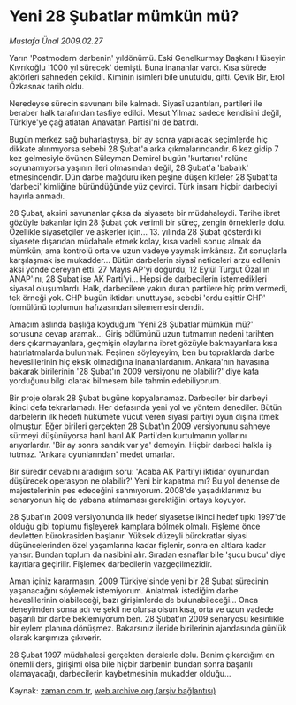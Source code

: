 # Yeni 28 Şubatlar mümkün mü?

*Mustafa Ünal 2009.02.27*

<tr><td class="metin" colspan="2" style="padding-top: 20px; padding-left: 5px; ">Yarın 'Postmodern darbenin' yıldönümü. Eski Genelkurmay Başkanı Hüseyin Kıvrıkoğlu '1000 yıl sürecek' demişti. Buna inananlar vardı. Kısa sürede aktörleri sahneden çekildi. Kiminin isimleri bile unutuldu, gitti. Çevik Bir, Erol Özkasnak tarih oldu.</td></tr><tr><td class="metin" colspan="2" style="padding-top: 20px; padding-left: 5px; "><p> Neredeyse sürecin savunanı bile kalmadı. Siyasî uzantıları, partileri ile beraber halk tarafından tasfiye edildi. Mesut Yılmaz sadece kendisini değil, Türkiye'ye çağ atlatan Anavatan Partisi'ni de batırdı.
<p> Bugün merkez sağ buharlaştıysa, bir ay sonra yapılacak seçimlerde hiç dikkate alınmıyorsa sebebi 28 Şubat'a arka çıkmalarındandır. 6 kez gidip 7 kez gelmesiyle övünen Süleyman Demirel bugün 'kurtarıcı' rolüne soyunamıyorsa yaşının ileri olmasından değil, 28 Şubat'a 'babalık' etmesindendir. Dün darbe mağduru iken peşine düşen kitleler 28 Şubat'ta 'darbeci' kimliğine büründüğünde yüz çevirdi. Türk insanı hiçbir darbeciyi hayırla anmadı. 
<p> 28 Şubat, aksini savunanlar çıksa da siyasete bir müdahaleydi. Tarihe ibret gözüyle bakanlar için 28 Şubat çok verimli bir süreç, zengin örneklerle dolu. Özellikle siyasetçiler ve askerler için... 13. yılında 28 Şubat gösterdi ki siyasete dışarıdan müdahale etmek kolay, kısa vadeli sonuç almak da mümkün; ama kontrolü orta ve uzun vadeye yaymak imkânsız. Zıt sonuçlarla karşılaşmak ise mukadder... Bütün darbelerin siyasî neticeleri arzu edilenin aksi yönde cereyan etti. 27 Mayıs AP'yi doğurdu, 12 Eylül Turgut Özal'ın ANAP'ını, 28 Şubat ise AK Parti'yi... Hepsi de darbecilerin istemedikleri siyasal oluşumlardı. Halk, darbecilere yakın duran partilere hiç prim vermedi, tek örneği yok. CHP bugün iktidarı unuttuysa, sebebi 'ordu eşittir CHP' formülünü toplumun hafızasından silememesindendir.
<p> Amacım aslında başlığa koyduğum 'Yeni 28 Şubatlar mümkün mü?' sorusuna cevap aramak... Giriş bölümünü uzun tutmamın nedeni tarihten ders çıkarmayanlara, geçmişin olaylarına ibret gözüyle bakmayanlara kısa hatırlatmalarda bulunmak. Peşinen söyleyeyim, ben bu topraklarda darbe heveslilerinin hiç eksik olmadığına inananlardanım. Ankara'nın havasına bakarak birilerinin '28 Şubat'ın 2009 versiyonu ne olabilir?' diye kafa yorduğunu bilgi olarak bilmesem bile tahmin edebiliyorum.
<p>Bir proje olarak 28 Şubat bugüne kopyalanamaz. Darbeciler bir darbeyi ikinci defa tekrarlamadı. Her defasında yeni yol ve yöntem denediler. Bütün darbelerin ilk hedefi hükümete vücut veren siyasî partiyi oyun dışına itmek olmuştur. Eğer birileri gerçekten 28 Şubat'ın 2009 versiyonunu sahneye sürmeyi düşünüyorsa harıl harıl AK Parti'den kurtulmanın yollarını arıyorlardır. 'Bir ay sonra sandık var ya' demeyin. Hiçbir darbeci halkla iş tutmaz. 'Ankara oyunlarından' medet umarlar.
<p> Bir süredir cevabını aradığım soru: 'Acaba AK Parti'yi iktidar oyunundan düşürecek operasyon ne olabilir?' Yeni bir kapatma mı? Bu yol denense de majestelerinin pes edeceğini sanmıyorum. 2008'de yaşadıklarımız bu senaryonun hiç de yabana atılmaması gerektiğini ortaya koyuyor. 
<p> 28 Şubat'ın 2009 versiyonunda ilk hedef siyasetse ikinci hedef tıpkı 1997'de olduğu gibi toplumu fişleyerek kamplara bölmek olmalı. Fişleme önce devletten bürokrasiden başlanır. Yüksek düzeyli bürokratlar siyasi düşüncelerinden özel yaşamlarına kadar fişlenir, sonra en altlara kadar yansır. Bundan toplum da nasibini alır. Sıradan esnaflar bile 'şucu bucu' diye kayıtlara geçirilir. Fişlemek darbecilerin vazgeçilmezidir.
<p> Aman içiniz kararmasın, 2009 Türkiye'sinde yeni bir 28 Şubat sürecinin yaşanacağını söylemek istemiyorum. Anlatmak istediğim darbe heveslilerinin olabileceği, bazı girişimlerde de bulunabileceği... Onca deneyimden sonra adı ve şekli ne olursa olsun kısa, orta ve uzun vadede başarılı bir darbe beklemiyorum ben. 28 Şubat'ın 2009 senaryosu kesinlikle bir eylem planına dönüşmez. Bakarsınız ileride birilerinin ajandasında günlük olarak karşımıza çıkıverir. 
<p> 28 Şubat 1997 müdahalesi gerçekten derslerle dolu. Benim çıkardığım en önemli ders, girişimi olsa bile hiçbir darbenin bundan sonra başarılı olamayacağı, darbecilerin kaybetmesinin mukadder olduğu... <br/></p></p></p></p></p></p></p></p></p></td></tr>

Kaynak: [zaman.com.tr](http://zaman.com.tr/yazar.do?yazino=819723), [web.archive.org (arşiv bağlantısı)](http://web.archive.org/web/20100306030850/http://www.zaman.com.tr:80/yazar.do?yazino=819723)

